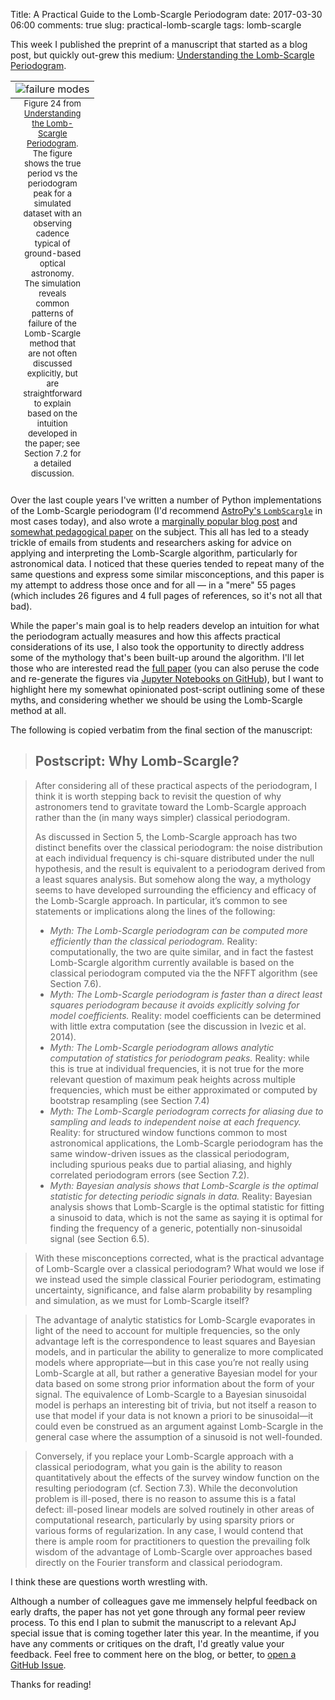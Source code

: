 Title: A Practical Guide to the Lomb-Scargle Periodogram
date: 2017-03-30 06:00
comments: true
slug: practical-lomb-scargle
tags: lomb-scargle

<!-- PELICAN_BEGIN_SUMMARY -->

This week I published the preprint of a manuscript that started as a blog post, but quickly out-grew this medium: [Understanding the Lomb-Scargle Periodogram](http://arxiv.org/abs/1703.09824).

<table class="image">
<caption align="bottom" style="padding-left: 20px; padding-right:20px; font-size:small">Figure 24 from <a href="http://arxiv.org/abs/1703.09824">Understanding the Lomb-Scargle Periodogram</a>. The figure shows the true period vs the periodogram peak for a
simulated dataset with an observing cadence typical of ground-based optical astronomy.
The simulation reveals common patterns of failure of the Lomb-Scargle method that are not
often discussed explicitly, but are straightforward to explain based on the intuition
developed in the paper; see Section 7.2 for a detailed discussion.</caption>
<tr><td><img src="/figures/lomb-scargle-failure-modes.png" alt="failure modes"/></td></tr>
</table>

Over the last couple years I've written a number of Python implementations of the Lomb-Scargle periodogram (I'd recommend [AstroPy's ``LombScargle``](http://docs.astropy.org/en/stable/stats/lombscargle.html) in most cases today), and also wrote a [marginally popular blog post](/blog/2015/06/13/lomb-scargle-in-python/) and [somewhat pedagogical paper](https://arxiv.org/abs/1502.01344) on the subject.
This all has led to a steady trickle of emails from students and researchers asking for advice on applying and interpreting the Lomb-Scargle algorithm, particularly for astronomical data.
I noticed that these queries tended to repeat many of the same questions and express some similar misconceptions, and this paper is my attempt to address those once and for all — in a "mere" 55 pages (which includes 26 figures and 4 full pages of references, so it's not all that bad).

<!-- PELICAN_END_SUMMARY -->

While the paper's main goal is to help readers develop an intuition for what the periodogram actually measures and how this affects practical considerations of its use, I also took the opportunity to directly address some of the mythology that's been built-up around the algorithm.
I'll let those who are interested read the [full paper](http://arxiv.org/abs/1703.09824) (you can also peruse the code and re-generate the figures via [Jupyter Notebooks on GitHub](http://github.com/jakevdp/PracticalLombScargle)), but I want to highlight here my somewhat opinionated post-script outlining some of these myths, and considering whether we should be using the Lomb-Scargle method at all.

The following is copied verbatim from the final section of the manuscript:

> ## Postscript: Why Lomb-Scargle?

> After considering all of these practical aspects of the periodogram, I think it is worth stepping back to revisit the question of why astronomers tend to gravitate toward the Lomb-Scargle approach rather than the (in many ways simpler) classical periodogram.
>
> As discussed in Section 5, the Lomb-Scargle approach has two distinct benefits over the classical periodogram: the noise distribution at each individual frequency is chi-square distributed under the null hypothesis, and the result is equivalent to a periodogram derived from a least squares analysis. But somehow along the way, a mythology seems to have developed surrounding the efficiency and efficacy of the Lomb-Scargle approach. In particular, it’s common to see statements or implications along the lines of the following:
>
> - *Myth: The Lomb-Scargle periodogram can be computed more efficiently than the classical periodogram.* Reality: computationally, the two are quite similar, and in fact the fastest Lomb-Scargle algorithm currently available is based on the classical periodogram computed via the the NFFT algorithm (see Section 7.6).
> - *Myth: The Lomb-Scargle periodogram is faster than a direct least squares periodogram because it avoids explicitly solving for model coefficients.* Reality: model coefficients can be determined with little extra computation (see the discussion in Ivezic et al. 2014).
> - *Myth: The Lomb-Scargle periodogram allows analytic computation of statistics for periodogram peaks.* Reality: while this is true at individual frequencies, it is not true for the more relevant question of maximum peak heights across multiple frequencies, which must be either approximated or computed by bootstrap resampling (see Section 7.4)
> - *Myth: The Lomb-Scargle periodogram corrects for aliasing due to sampling and leads to independent noise at each frequency.* Reality: for structured window functions common to most astronomical applications, the Lomb-Scargle periodogram has the same window-driven issues as the classical periodogram, including spurious peaks due to partial aliasing, and highly correlated periodogram errors (see Section 7.2).
> - *Myth: Bayesian analysis shows that Lomb-Scargle is the optimal statistic for detecting periodic signals in data.* Reality: Bayesian analysis shows that Lomb-Scargle is the optimal statistic for fitting a sinusoid to data, which is not the same as saying it is optimal for finding the frequency of a generic, potentially non-sinusoidal signal (see Section 6.5).

> With these misconceptions corrected, what is the practical advantage of Lomb-Scargle over a classical periodogram? What would we lose if we instead used the simple classical Fourier periodogram, estimating uncertainty, significance, and false alarm probability by resampling and simulation, as we must for Lomb-Scargle itself?

> The advantage of analytic statistics for Lomb-Scargle evaporates in light of the need to account for multiple frequencies, so the only advantage left is the correspondence to least squares and Bayesian models, and in particular the ability to generalize to more complicated models where appropriate—but in this case you’re not really using Lomb-Scargle at all, but rather a generative Bayesian model for your data based on some strong prior information about the form of your signal. The equivalence of Lomb-Scargle to a Bayesian sinusoidal model is perhaps an interesting bit of trivia, but not itself a reason to use that model if your data is not known a priori to be sinusoidal—it could even be construed as an argument against Lomb-Scargle in the general case where the assumption of a sinusoid is not well-founded.

> Conversely, if you replace your Lomb-Scargle approach with a classical periodogram, what you gain is the ability to reason quantitatively about the effects of the survey window function on the resulting periodogram (cf. Section 7.3). While the deconvolution problem is ill-posed, there is no reason to assume this is a fatal defect: ill-posed linear models are solved routinely in other areas of computational research, particularly by using sparsity priors or various forms of regularization. In any case, I would contend that there is ample room for practitioners to question the prevailing folk wisdom of the advantage of Lomb-Scargle over approaches based directly on the Fourier transform and classical periodogram.

I think these are questions worth wrestling with.

Although a number of colleagues gave me immensely helpful feedback on early drafts, the paper has not yet gone through any formal peer review process.
To this end I plan to submit the manuscript to a relevant ApJ special issue that is coming together later this year.
In the meantime, if you have any comments or critiques on the draft, I'd greatly value your feedback.
Feel free to comment here on the blog, or better, to [open a GitHub Issue](https://github.com/jakevdp/PracticalLombScargle/issues).

Thanks for reading!
